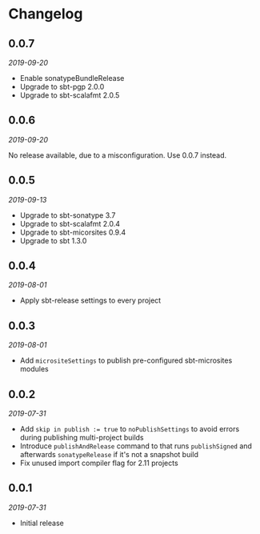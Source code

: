 # Changelog

## 0.0.7

_2019-09-20_

 * Enable sonatypeBundleRelease
 * Upgrade to sbt-pgp 2.0.0
 * Upgrade to sbt-scalafmt 2.0.5

## 0.0.6

_2019-09-20_

No release available, due to a misconfiguration. Use 0.0.7 instead.

## 0.0.5

_2019-09-13_

 * Upgrade to sbt-sonatype 3.7
 * Upgrade to sbt-scalafmt 2.0.4
 * Upgrade to sbt-micorsites 0.9.4
 * Upgrade to sbt 1.3.0

## 0.0.4

_2019-08-01_

 * Apply sbt-release settings to every project

## 0.0.3

_2019-08-01_

 * Add `micrositeSettings` to publish pre-configured sbt-microsites modules

## 0.0.2

_2019-07-31_

 * Add `skip in publish := true` to `noPublishSettings` to avoid errors during publishing multi-project builds
 * Introduce `publishAndRelease` command to that runs `publishSigned` and afterwards `sonatypeRelease` if it's not a snapshot build
 * Fix unused import compiler flag for 2.11 projects

## 0.0.1

_2019-07-31_

 * Initial release
